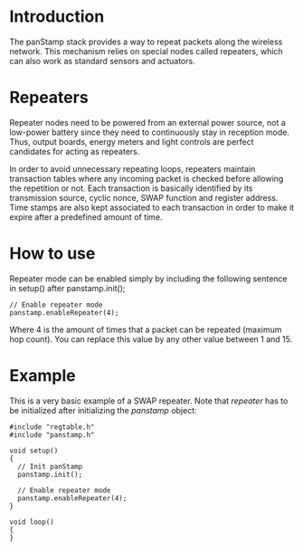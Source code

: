 # Introduction #

The panStamp stack provides a way to repeat packets along the wireless network. This mechanism relies on special nodes called repeaters, which can also work as standard sensors and actuators.

# Repeaters #

Repeater nodes need to be powered from an external power source, not a low-power battery since they need to continuously stay in reception mode. Thus, output boards, energy meters and light controls are perfect candidates for acting as repeaters.

In order to avoid unnecessary repeating loops, repeaters maintain transaction tables where any incoming packet is checked before allowing the repetition or not. Each transaction is basically identified by its transmission source, cyclic nonce, SWAP function and register address. Time stamps are also kept associated to each transaction in order to make it expire after a predefined amount of time.

# How to use #

Repeater mode can be enabled  simply by including the following sentence in setup() after panstamp.init();

```
// Enable repeater mode
panstamp.enableRepeater(4);
```

Where 4 is the amount of times that a packet can be repeated (maximum hop count). You can replace this value by any other value between 1 and 15.

# Example #

This is a very basic example of a SWAP repeater. Note that _repeater_ has to be initialized after initializing the _panstamp_ object:

```
#include "regtable.h"
#include "panstamp.h"

void setup()
{
  // Init panStamp
  panstamp.init();
  
  // Enable repeater mode
  panstamp.enableRepeater(4);
}

void loop()
{
}
```
